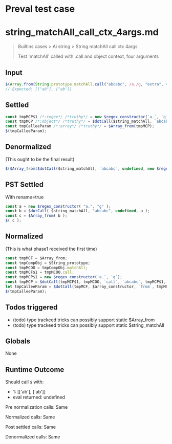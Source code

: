 # Preval test case

# string_matchAll_call_ctx_4args.md

> Builtins cases > Ai string > String matchAll call ctx 4args
>
> Test 'matchAll' called with .call and object context, four arguments

## Input

`````js filename=intro
$(Array.from(String.prototype.matchAll.call("abcabc", /a./g, "extra", 42, null)));
// Expected: [["ab"], ["ab"]]
`````


## Settled


`````js filename=intro
const tmpMCP$1 /*:regex*/ /*truthy*/ = new $regex_constructor(`a.`, `g`);
const tmpMCP /*:object*/ /*truthy*/ = $dotCall($string_matchAll, `abcabc`, undefined, tmpMCP$1);
const tmpCalleeParam /*:array*/ /*truthy*/ = $Array_from(tmpMCP);
$(tmpCalleeParam);
`````


## Denormalized
(This ought to be the final result)

`````js filename=intro
$($Array_from($dotCall($string_matchAll, `abcabc`, undefined, new $regex_constructor(`a.`, `g`))));
`````


## PST Settled
With rename=true

`````js filename=intro
const a = new $regex_constructor( "a.", "g" );
const b = $dotCall( $string_matchAll, "abcabc", undefined, a );
const c = $Array_from( b );
$( c );
`````


## Normalized
(This is what phase1 received the first time)

`````js filename=intro
const tmpMCF = $Array_from;
const tmpCompObj = $String_prototype;
const tmpMCOO = tmpCompObj.matchAll;
const tmpMCF$1 = tmpMCOO.call;
const tmpMCP$1 = new $regex_constructor(`a.`, `g`);
const tmpMCP = $dotCall(tmpMCF$1, tmpMCOO, `call`, `abcabc`, tmpMCP$1, `extra`, 42, null);
let tmpCalleeParam = $dotCall(tmpMCF, $array_constructor, `from`, tmpMCP);
$(tmpCalleeParam);
`````


## Todos triggered


- (todo) type trackeed tricks can possibly support static $Array_from
- (todo) type trackeed tricks can possibly support static $string_matchAll


## Globals


None


## Runtime Outcome


Should call `$` with:
 - 1: [['ab'], ['ab']]
 - eval returned: undefined

Pre normalization calls: Same

Normalized calls: Same

Post settled calls: Same

Denormalized calls: Same
